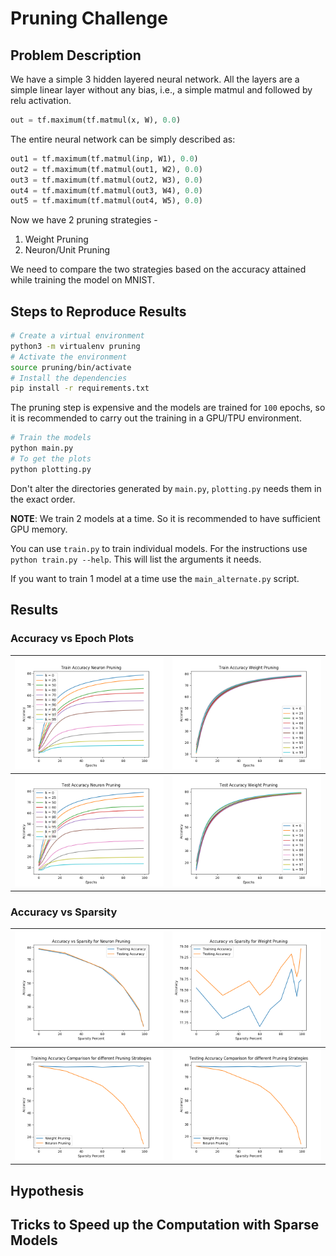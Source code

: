 # Pruning Challenge

## Problem Description

We have a simple 3 hidden layered neural network. All the layers are a simple linear layer without any bias, i.e., a simple matmul and followed by relu activation.

```python
out = tf.maximum(tf.matmul(x, W), 0.0)
```

The entire neural network can be simply described as:

```python
out1 = tf.maximum(tf.matmul(inp, W1), 0.0)
out2 = tf.maximum(tf.matmul(out1, W2), 0.0)
out3 = tf.maximum(tf.matmul(out2, W3), 0.0)
out4 = tf.maximum(tf.matmul(out3, W4), 0.0)
out5 = tf.maximum(tf.matmul(out4, W5), 0.0)
```

Now we have 2 pruning strategies -
1. Weight Pruning
2. Neuron/Unit Pruning

We need to compare the two strategies based on the accuracy attained while training the model on MNIST.

## Steps to Reproduce Results

```bash
# Create a virtual environment
python3 -m virtualenv pruning
# Activate the environment
source pruning/bin/activate
# Install the dependencies
pip install -r requirements.txt
```

The pruning step is expensive and the models are trained for `100` epochs, so it is recommended to carry out the training in a GPU/TPU environment.

```bash
# Train the models
python main.py
# To get the plots
python plotting.py
```

Don't alter the directories generated by `main.py`, `plotting.py` needs them in the exact order.

**NOTE**: We train 2 models at a time. So it is recommended to have sufficient GPU memory.

You can use `train.py` to train individual models. For the instructions use `python train.py --help`. This will list the arguments it needs.

If you want to train 1 model at a time use the `main_alternate.py` script.

## Results

### Accuracy vs Epoch Plots

| ![Training Neuron Pruning](./plots/Train_Accuracy_Neuron_Pruning.png) | ![Training Weight Pruning](./plots/Train_Accuracy_Weight_Pruning.png) |
|:-:|:-:|
| ![Testing Neuron Pruning](./plots/Test_Accuracy_Neuron_Pruning.png) | ![Testing Weight Pruning](./plots/Test_Accuracy_Weight_Pruning.png) |

### Accuracy vs Sparsity

| ![Accuracy Neuron Pruning](./plots/Accuracy_vs_Sparsity_for_Neuron_Pruning.png) | ![Accuracy Weight Pruning](./plots/Accuracy_vs_Sparsity_for_Weight_Pruning.png) |
|:-:|:-:|
| ![Training Accuracy Pruning](./plots/Training_Accuracy_Comparison_for_different_Pruning_Strategies.png) | ![Testing Accuracy Pruning](./plots/Testing_Accuracy_Comparison_for_different_Pruning_Strategies.png) |

## Hypothesis

## Tricks to Speed up the Computation with Sparse Models

